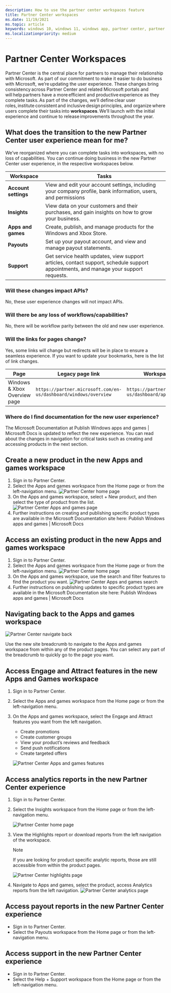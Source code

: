 ```yaml
---
description: How to use the partner center workspaces feature
title: Partner Center workspaces
ms.date: 11/19/2021
ms.topic: article
keywords: windows 10, windows 11, windows app, partner center, partner center workspaces
ms.localizationpriority: medium
---
```


# Partner Center Workspaces

Partner Center is the central place for partners to manage their relationship with Microsoft. As part of our commitment to make it easier to do business with Microsoft, we’re updating the user experience. These changes bring consistency across Partner Center and related Microsoft portals and will help partners have a more efficient and productive experience as they complete tasks. As part of the changes, we’ll define clear user roles, institute consistent and inclusive design principles, and organize where users complete their tasks into **workspaces**. We’ll launch with the initial experience and continue to release improvements throughout the year.

## What does the transition to the new Partner Center user experience mean for me?

We’ve reorganized where you can complete tasks into workspaces, with no loss of capabilities. You can continue doing business in the new Partner Center user experience, in the respective workspaces below.

| Workspace            | Tasks |
|----------------------|-------|
| **Account settings** | View and edit your account settings, including your company profile, bank information, users, and permissions |
| **Insights**         | View data on your customers and their purchases, and gain insights on how to grow your business. |
| **Apps and games**   | Create, publish, and manage products for the Windows and Xbox Store. |
| **Payouts**          | Set up your payout account, and view and manage payout statements. |
| **Support**          | Get service health updates, view support articles, contact support, schedule support appointments, and manage your support requests. |

### Will these changes impact APIs?

No, these user experience changes will not impact APIs.

### Will there be any loss of workflows/capabilities?

No, there will be workflow parity between the old and new user experience.

### Will the links for pages change?

Yes, some links will change but redirects will be in place to ensure a seamless experience. If you want to update your bookmarks, here is the list of link changes.

| Page | Legacy page link | Workspace page link |
|------|------------------|---------------------|
Windows & Xbox Overview page | `https://partner.microsoft.com/en-us/dashboard/windows/overview` | `https://partner.microsoft.com/en-us/dashboard/apps-and-games` |

### Where do I find documentation for the new user experience?

The Microsoft Documentation at Publish Windows apps and games | Microsoft Docs is updated to reflect the new experience. You can read about the changes in navigation for critical tasks such as creating and accessing products in the next section.

## Create a new product in the new Apps and games workspace

1. Sign in to Partner Center.
2. Select the Apps and games workspace from the Home page or from the left-navigation menu.
    ![Partner Center home page](images/partner-center-home.png)
3. On the Apps and games workspace, select + New product, and then select the type of product from the list.   
    ![Partner Center Apps and games page](images/partner-center-apps-games.png)
4. Further instructions on creating and publishing specific product types are available in the Microsoft Documentation site here: Publish Windows apps and games | Microsoft Docs

## Access an existing product in the new Apps and games workspace

1. Sign in to Partner Center.
1. Select the Apps and games workspace from the Home page or from the left-navigation menu.
    ![Partner Center home page](images/partner-center-home.png)
1. On the Apps and games workspace, use the search and filter features to find the product you want.
    ![Partner Center Apps and games search](images/partner-center-apps-games-search.png)
1. Further instructions on publishing updates to specific product types are available in the Microsoft Documentation site here: Publish Windows apps and games | Microsoft Docs

## Navigating back to the Apps and games workspace

![Partner Center navigate back](images/partner-center-navigate-back.jpg)

Use the new site breadcrumb to navigate to the Apps and games workspace from within any of the product pages. You can select any part of the breadcrumb to quickly go to the page you want.

## Access Engage and Attract features in the new Apps and Games workspace

1. Sign in to Partner Center.
1. Select the Apps and games workspace from the Home page or from the left-navigation menu.
1. On the Apps and games workspace, select the Engage and Attract features you want from the left navigation.
    - Create promotions
    - Create customer groups
    - View your product’s reviews and feedback
    - Send push notifications
    - Create targeted offers

    ![Partner Center Apps and games features](images/partner-center-apps-games-features.png)

## Access analytics reports in the new Partner Center experience

1. Sign in to Partner Center.
1. Select the Insights workspace from the Home page or from the left-navigation menu.

    ![Partner Center home page](images/partner-center-home.png)
1. View the Highlights report or download reports from the left navigation of the workspace.
    > [!NOTE]
    > If you are looking for product specific analytic reports, those are still accessible from within the product pages.

    ![Partner Center highlights page](images/partner-center-highlights.png)

1. Navigate to Apps and games, select the product, access Analytics reports from the left navigation.
    ![Partner Center analytics page](images/partner-center-analytics.png)

## Access payout reports in the new Partner Center experience

- Sign in to Partner Center.
- Select the Payouts workspace from the Home page or from the left-navigation menu.

## Access support in the new Partner Center experience

- Sign in to Partner Center.
- Select the Help + Support workspace from the Home page or from the left-navigation menu.
